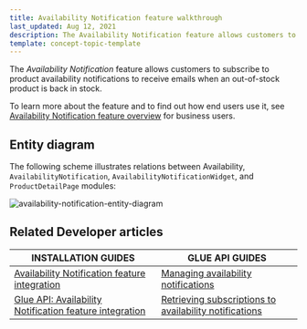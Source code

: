 ```yaml
---
title: Availability Notification feature walkthrough
last_updated: Aug 12, 2021
description: The Availability Notification feature allows customers to subscribe to product availability notifications of out-of-stock products.
template: concept-topic-template
---
```


The _Availability Notification_ feature allows customers to subscribe to product availability notifications to receive emails when an out-of-stock product is back in stock.


To learn more about the feature and to find out how end users use it, see [Availability Notification feature overview](/docs/scos/user/features/{{page.version}}/availability-notification-feature-overview.html) for business users.


## Entity diagram

The following scheme illustrates relations between Availability, `AvailabilityNotification`, `AvailabilityNotificationWidget`, and `ProductDetailPage` modules:

<div class="width-100">

![availability-notification-entity-diagram](https://spryker.s3.eu-central-1.amazonaws.com/docs/Features/Mailing+&+Communication/Product+is+Available+Again/module-diagram.png)

</div>


## Related Developer articles

|INSTALLATION GUIDES  | GLUE API GUIDES  |
|---------|---------|
| [Availability Notification feature integration](/docs/scos/dev/feature-integration-guides/{{page.version}}/availability-notification-feature-integration.html)  | [Managing availability notifications](/docs/scos/dev/glue-api-guides/{{page.version}}/managing-products/managing-availability-notifications/managing-availability-notifications.html)  |
| [Glue API: Availability Notification feature integration](/docs/scos/dev/feature-integration-guides/{{page.version}}/glue-api/glue-api-availability-notification-feature-integration.html) | [Retrieving subscriptions to availability notifications](/docs/scos/dev/glue-api-guides/{{page.version}}/managing-products/managing-availability-notifications/retrieving-subscriptions-to-availability-notifications.html)  |
